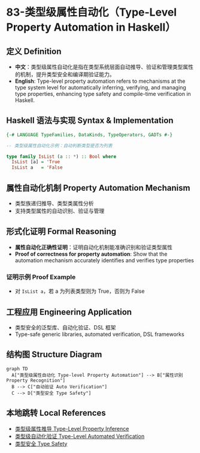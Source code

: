# 83-类型级属性自动化（Type-Level Property Automation in Haskell）

## 定义 Definition

- **中文**：类型级属性自动化是指在类型系统层面自动推导、验证和管理类型属性的机制，提升类型安全和编译期验证能力。
- **English**: Type-level property automation refers to mechanisms at the type system level for automatically inferring, verifying, and managing type properties, enhancing type safety and compile-time verification in Haskell.

## Haskell 语法与实现 Syntax & Implementation

```haskell
{-# LANGUAGE TypeFamilies, DataKinds, TypeOperators, GADTs #-}

-- 类型级属性自动化示例：自动判断类型是否为列表

type family IsList (a :: *) :: Bool where
  IsList [a] = 'True
  IsList a   = 'False
```

## 属性自动化机制 Property Automation Mechanism

- 类型族递归推导、类型类属性分析
- 支持类型属性的自动识别、验证与管理

## 形式化证明 Formal Reasoning

- **属性自动化正确性证明**：证明自动化机制能准确识别和验证类型属性
- **Proof of correctness for property automation**: Show that the automation mechanism accurately identifies and verifies type properties

### 证明示例 Proof Example

- 对 `IsList a`，若 a 为列表类型则为 True，否则为 False

## 工程应用 Engineering Application

- 类型安全的泛型库、自动化验证、DSL 框架
- Type-safe generic libraries, automated verification, DSL frameworks

## 结构图 Structure Diagram

```mermaid
graph TD
  A["类型级属性自动化 Type-level Property Automation"] --> B["属性识别 Property Recognition"]
  B --> C["自动验证 Auto Verification"]
  C --> D["类型安全 Type Safety"]
```

## 本地跳转 Local References

- [类型级属性推导 Type-Level Property Inference](../42-Type-Level-Property-Inference/01-Type-Level-Property-Inference-in-Haskell.md)
- [类型级自动化验证 Type-Level Automated Verification](../49-Type-Level-Automated-Verification/01-Type-Level-Automated-Verification-in-Haskell.md)
- [类型安全 Type Safety](../14-Type-Safety/01-Type-Safety-in-Haskell.md)
